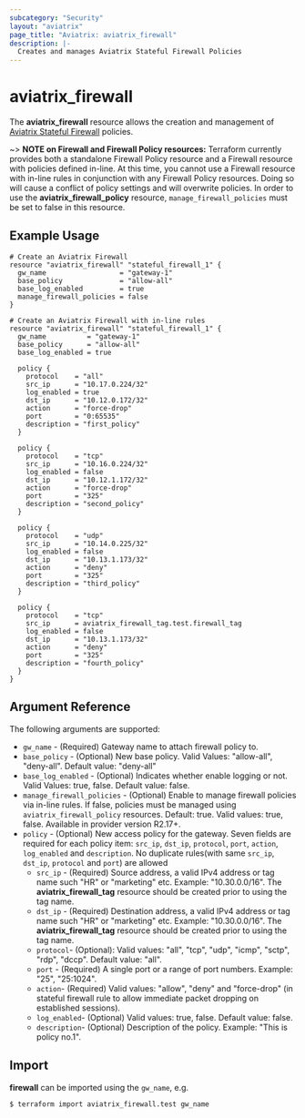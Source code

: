 ```yaml
---
subcategory: "Security"
layout: "aviatrix"
page_title: "Aviatrix: aviatrix_firewall"
description: |-
  Creates and manages Aviatrix Stateful Firewall Policies
---
```


# aviatrix_firewall

The **aviatrix_firewall** resource allows the creation and management of [Aviatrix Stateful Firewall](https://docs.aviatrix.com/HowTos/stateful_firewall_faq.html) policies.

~> **NOTE on Firewall and Firewall Policy resources:** Terraform currently provides both a standalone Firewall Policy resource and a Firewall resource with policies defined in-line. At this time, you cannot use a Firewall resource with in-line rules in conjunction with any Firewall Policy resources. Doing so will cause a conflict of policy settings and will overwrite policies. In order to use the **aviatrix_firewall_policy** resource, `manage_firewall_policies` must be set to false in this resource.

## Example Usage

```hcl
# Create an Aviatrix Firewall
resource "aviatrix_firewall" "stateful_firewall_1" {
  gw_name                  = "gateway-1"
  base_policy              = "allow-all"
  base_log_enabled         = true
  manage_firewall_policies = false
}
```

```hcl
# Create an Aviatrix Firewall with in-line rules
resource "aviatrix_firewall" "stateful_firewall_1" {
  gw_name          = "gateway-1"
  base_policy      = "allow-all"
  base_log_enabled = true

  policy {
    protocol    = "all"
    src_ip      = "10.17.0.224/32"
    log_enabled = true
    dst_ip      = "10.12.0.172/32"
    action      = "force-drop"
    port        = "0:65535"
    description = "first_policy"
  }

  policy {
    protocol    = "tcp"
    src_ip      = "10.16.0.224/32"
    log_enabled = false
    dst_ip      = "10.12.1.172/32"
    action      = "force-drop"
    port        = "325"
    description = "second_policy"
  }

  policy {
    protocol    = "udp"
    src_ip      = "10.14.0.225/32"
    log_enabled = false
    dst_ip      = "10.13.1.173/32"
    action      = "deny"
    port        = "325"
    description = "third_policy"
  }
  
  policy {
    protocol    = "tcp"
    src_ip      = aviatrix_firewall_tag.test.firewall_tag
    log_enabled = false
    dst_ip      = "10.13.1.173/32"
    action      = "deny"
    port        = "325"
    description = "fourth_policy"
  }
}
```

## Argument Reference

The following arguments are supported:

* `gw_name` - (Required) Gateway name to attach firewall policy to.
* `base_policy` - (Optional) New base policy. Valid Values: "allow-all", "deny-all". Default value: "deny-all"
* `base_log_enabled` - (Optional) Indicates whether enable logging or not. Valid Values: true, false. Default value: false.
* `manage_firewall_policies` - (Optional) Enable to manage firewall policies via in-line rules. If false, policies must be managed using `aviatrix_firewall_policy` resources. Default: true. Valid values: true, false. Available in provider version R2.17+.
* `policy` - (Optional) New access policy for the gateway. Seven fields are required for each policy item: `src_ip`, `dst_ip`, `protocol`, `port`, `action`, `log_enabled` and `description`. No duplicate rules(with same `src_ip`, `dst_ip`, `protocol` and `port`) are allowed 
  * `src_ip` - (Required) Source address, a valid IPv4 address or tag name such "HR" or "marketing" etc. Example: "10.30.0.0/16". The **aviatrix_firewall_tag** resource should be created prior to using the tag name.
  * `dst_ip` - (Required) Destination address, a valid IPv4 address or tag name such "HR" or "marketing" etc. Example: "10.30.0.0/16". The **aviatrix_firewall_tag** resource should be created prior to using the tag name.
  * `protocol`- (Optional): Valid values: "all", "tcp", "udp", "icmp", "sctp", "rdp", "dccp". Default value: "all".
  * `port` - (Required) A single port or a range of port numbers. Example: "25", "25:1024".
  * `action`- (Required) Valid values: "allow", "deny" and "force-drop" (in stateful firewall rule to allow immediate packet dropping on established sessions).
  * `log_enabled`- (Optional) Valid values: true, false. Default value: false.
  * `description`- (Optional) Description of the policy. Example: "This is policy no.1".

## Import

**firewall** can be imported using the `gw_name`, e.g.

```
$ terraform import aviatrix_firewall.test gw_name
```

